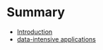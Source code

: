 # Summary

* [Introduction](README.md)
* [data-intensive applications](data-intensive-applications.md)

